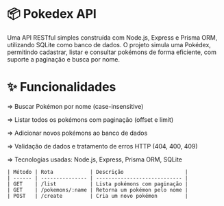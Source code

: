 # 📦 Pokedex API
Uma API RESTful simples construída com Node.js, Express e Prisma ORM, utilizando SQLite como banco de dados.
O projeto simula uma Pokédex, permitindo cadastrar, listar e consultar pokémons de forma eficiente, com suporte a paginação e busca por nome.

# ✨ Funcionalidades
=> Buscar Pokémon por nome (case-insensitive)

=> Listar todos os pokémons com paginação (offset e limit)

=> Adicionar novos pokémons ao banco de dados

=> Validação de dados e tratamento de erros HTTP (404, 400, 409)

=> Tecnologias usadas:
Node.js, Express, Prisma ORM, SQLite
```
| Método | Rota            | Descrição                    |
| ------ | --------------- | ---------------------------- |
| GET    | /list           | Lista pokémons com paginação |
| GET    | /pokemons/:name | Retorna um pokémon pelo nome |
| POST   | /create         | Cria um novo pokémon         |
```
